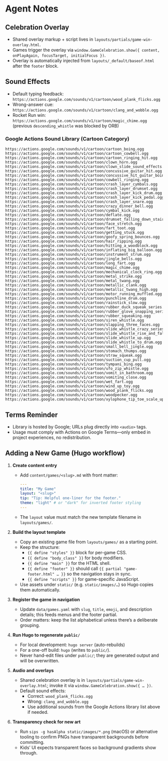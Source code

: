 # Agent Notes

## Celebration Overlay
- Shared overlay markup + script lives in `layouts/partials/game-win-overlay.html`.
- Games trigger the overlay via `window.GameCelebration.show({ content, onPlayAgain, focusTarget, initialFocus })`.
- Overlay is automatically injected from `layouts/_default/baseof.html` after the `footer` block.

## Sound Effects
- Default typing feedback: `https://actions.google.com/sounds/v1/cartoon/wood_plank_flicks.ogg`
- Wrong-answer cue: `https://actions.google.com/sounds/v1/cartoon/clang_and_wobble.ogg`
- Rocket Run win: `https://actions.google.com/sounds/v1/cartoon/magic_chime.ogg` (previous `descending_whistle` was blocked by ORB)

### Google Actions Sound Library (Cartoon Category)
```
https://actions.google.com/sounds/v1/cartoon/cartoon_boing.ogg
https://actions.google.com/sounds/v1/cartoon/cartoon_cowbell.ogg
https://actions.google.com/sounds/v1/cartoon/cartoon_ringing_hit.ogg
https://actions.google.com/sounds/v1/cartoon/clown_horn.ogg
https://actions.google.com/sounds/v1/cartoon/clown_slide_sound_effects.ogg
https://actions.google.com/sounds/v1/cartoon/concussive_guitar_hit.ogg
https://actions.google.com/sounds/v1/cartoon/concussive_hit_guitar_boing.ogg
https://actions.google.com/sounds/v1/cartoon/cowbell_ringing.ogg
https://actions.google.com/sounds/v1/cartoon/crash_layer_cymbals.ogg
https://actions.google.com/sounds/v1/cartoon/crash_layer_drumset.ogg
https://actions.google.com/sounds/v1/cartoon/crash_layer_kick_drum.ogg
https://actions.google.com/sounds/v1/cartoon/crash_layer_kick_pedal.ogg
https://actions.google.com/sounds/v1/cartoon/crash_layer_snare.ogg
https://actions.google.com/sounds/v1/cartoon/crazy_dinner_bell.ogg
https://actions.google.com/sounds/v1/cartoon/cymbal_kick.ogg
https://actions.google.com/sounds/v1/cartoon/deflate.ogg
https://actions.google.com/sounds/v1/cartoon/drumset_falling_down_stairs.ogg
https://actions.google.com/sounds/v1/cartoon/face_stretch.ogg
https://actions.google.com/sounds/v1/cartoon/fart_toot.ogg
https://actions.google.com/sounds/v1/cartoon/getting_stuck.ogg
https://actions.google.com/sounds/v1/cartoon/goofy_spring_bounces.ogg
https://actions.google.com/sounds/v1/cartoon/hair_ripping.ogg
https://actions.google.com/sounds/v1/cartoon/hitting_a_woodblock.ogg
https://actions.google.com/sounds/v1/cartoon/inflating_big_balloon.ogg
https://actions.google.com/sounds/v1/cartoon/instrument_strum.ogg
https://actions.google.com/sounds/v1/cartoon/jingle_bells.ogg
https://actions.google.com/sounds/v1/cartoon/long_fart.ogg
https://actions.google.com/sounds/v1/cartoon/magic_chime.ogg
https://actions.google.com/sounds/v1/cartoon/mechanical_clock_ring.ogg
https://actions.google.com/sounds/v1/cartoon/metal_strike.ogg
https://actions.google.com/sounds/v1/cartoon/metal_twang.ogg
https://actions.google.com/sounds/v1/cartoon/metallic_clank.ogg
https://actions.google.com/sounds/v1/cartoon/metallic_twang_high.ogg
https://actions.google.com/sounds/v1/cartoon/motor_running_muffled.ogg
https://actions.google.com/sounds/v1/cartoon/punchline_drum.ogg
https://actions.google.com/sounds/v1/cartoon/rainstick_slow.ogg
https://actions.google.com/sounds/v1/cartoon/rubber_duck_squeak_series.ogg
https://actions.google.com/sounds/v1/cartoon/rubber_glove_snapping_series.ogg
https://actions.google.com/sounds/v1/cartoon/rubber_squeaking.ogg
https://actions.google.com/sounds/v1/cartoon/siren_whistle.ogg
https://actions.google.com/sounds/v1/cartoon/slapping_three_faces.ogg
https://actions.google.com/sounds/v1/cartoon/slide_whistle_crazy_series.ogg
https://actions.google.com/sounds/v1/cartoon/slide_whistle_rise_and_fall.ogg
https://actions.google.com/sounds/v1/cartoon/slide_whistle_up.ogg
https://actions.google.com/sounds/v1/cartoon/slide_whistle_to_drum.ogg
https://actions.google.com/sounds/v1/cartoon/small_bell_jingle.ogg
https://actions.google.com/sounds/v1/cartoon/stomach_thumps.ogg
https://actions.google.com/sounds/v1/cartoon/straw_squeak.ogg
https://actions.google.com/sounds/v1/cartoon/suction_cup_pull.ogg
https://actions.google.com/sounds/v1/cartoon/tympani_bing.ogg
https://actions.google.com/sounds/v1/cartoon/ufo_zip_whistle.ogg
https://actions.google.com/sounds/v1/cartoon/vomit_in_bathroom.ogg
https://actions.google.com/sounds/v1/cartoon/vomiting_close.ogg
https://actions.google.com/sounds/v1/cartoon/wet_fart.ogg
https://actions.google.com/sounds/v1/cartoon/wind_up_toy.ogg
https://actions.google.com/sounds/v1/cartoon/wood_plank_flicks.ogg
https://actions.google.com/sounds/v1/cartoon/woodpecker.ogg
https://actions.google.com/sounds/v1/cartoon/xylophone_tip_toe_scale_up.ogg
```

## Terms Reminder
- Library is hosted by Google; URLs plug directly into `<audio>` tags.
- Usage must comply with Actions on Google Terms—only embed in project experiences, no redistribution.

## Adding a New Game (Hugo workflow)
1. **Create content entry**  
   - Add `content/games/<slug>.md` with front matter:  
     ```yaml
     ---
     title: "My Game"
     layout: "<slug>"
     tip: "Tip: Helpful one-liner for the footer."
     theme: "light" # or "dark" for inverted footer styling
     ---
     ```
   - The `layout` value must match the new template filename in `layouts/games/`.

2. **Build the layout template**  
   - Copy an existing game file from `layouts/games/` as a starting point.  
   - Keep the structure:  
     - `{{ define "styles" }}` block for per-game CSS.  
     - `{{ define "body_class" }}` for body modifiers.  
     - `{{ define "main" }}` for the HTML shell.  
     - `{{ define "footer" }}` should call `{{ partial "game-footer.html" … }}` so the navigation stays in sync.  
     - `{{ define "scripts" }}` for game-specific JavaScript.  
   - Use assets under `static/` (e.g. `static/images/…`) so Hugo copies them automatically.

3. **Register the game in navigation**  
   - Update `data/games.yaml` with `slug`, `title`, `emoji`, and description details; this feeds menus and the footer partial.  
   - Order matters: keep the list alphabetical unless there’s a deliberate grouping.

4. **Run Hugo to regenerate `public/`**  
   - For local development: `hugo server` (auto-rebuilds)  
   - For a one-off build: `hugo` (writes to `public/`).  
   - Never hand-edit files under `public/`; they are generated output and will be overwritten.

5. **Audio and overlays**  
   - Shared celebration overlay is in `layouts/partials/game-win-overlay.html`; invoke it via `window.GameCelebration.show({ … })`.  
   - Default sound effects:  
     - Correct: `wood_plank_flicks.ogg`  
     - Wrong: `clang_and_wobble.ogg`  
     - Use additional sounds from the Google Actions library list above if needed.

6. **Transparency check for new art**  
   - Run `sips -g hasAlpha static/images/*.png` (macOS) or alternative tooling to confirm PNGs have transparent backgrounds before committing.  
   - Kids’ UI expects transparent faces so background gradients show through.
